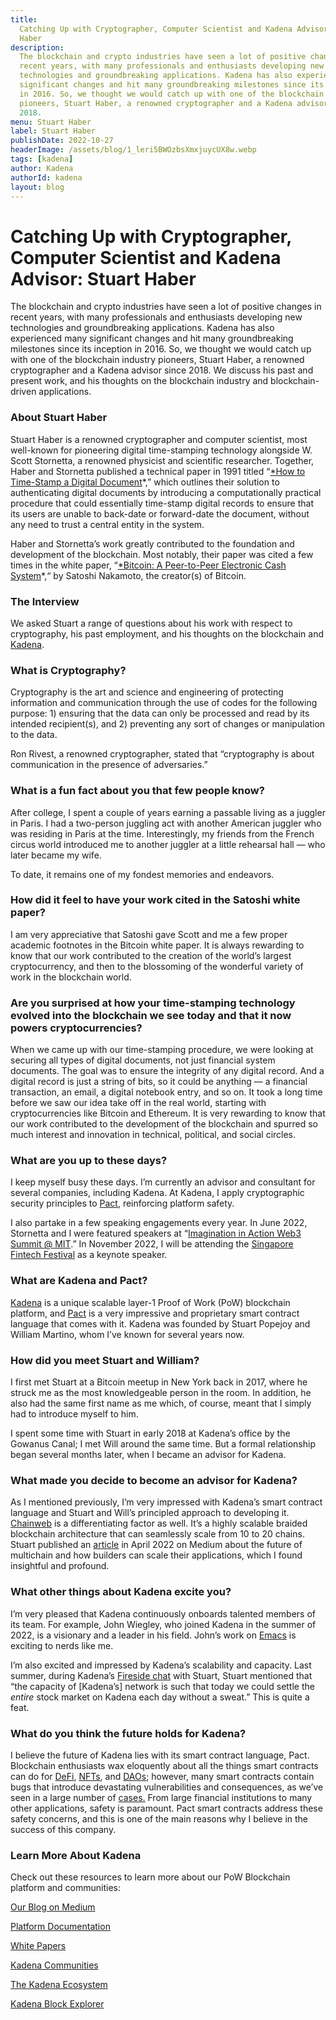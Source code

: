 ```yaml
---
title:
  Catching Up with Cryptographer, Computer Scientist and Kadena Advisor Stuart
  Haber
description:
  The blockchain and crypto industries have seen a lot of positive changes in
  recent years, with many professionals and enthusiasts developing new
  technologies and groundbreaking applications. Kadena has also experienced many
  significant changes and hit many groundbreaking milestones since its inception
  in 2016. So, we thought we would catch up with one of the blockchain industry
  pioneers, Stuart Haber, a renowned cryptographer and a Kadena advisor since
  2018.
menu: Stuart Haber
label: Stuart Haber
publishDate: 2022-10-27
headerImage: /assets/blog/1_leri5BWOzbsXmxjuycUX8w.webp
tags: [kadena]
author: Kadena
authorId: kadena
layout: blog
---
```


# Catching Up with Cryptographer, Computer Scientist and Kadena Advisor: Stuart Haber

The blockchain and crypto industries have seen a lot of positive changes in
recent years, with many professionals and enthusiasts developing new
technologies and groundbreaking applications. Kadena has also experienced many
significant changes and hit many groundbreaking milestones since its inception
in 2016. So, we thought we would catch up with one of the blockchain industry
pioneers, Stuart Haber, a renowned cryptographer and a Kadena advisor
since 2018. We discuss his past and present work, and his thoughts on the
blockchain industry and blockchain-driven applications.

### About Stuart Haber

Stuart Haber is a renowned cryptographer and computer scientist, most well-known
for pioneering digital time-stamping technology alongside W. Scott Stornetta, a
renowned physicist and scientific researcher. Together, Haber and Stornetta
published a technical paper in 1991 titled
“[\*How to Time-Stamp a Digital Document](https://link.springer.com/article/10.1007/BF00196791)\*,”
which outlines their solution to authenticating digital documents by introducing
a computationally practical procedure that could essentially time-stamp digital
records to ensure that its users are unable to back-date or forward-date the
document, without any need to trust a central entity in the system.

Haber and Stornetta’s work greatly contributed to the foundation and development
of the blockchain. Most notably, their paper was cited a few times in the white
paper,
“[\*Bitcoin: A Peer-to-Peer Electronic Cash System](https://bitcoin.org/en/bitcoin-paper)\*,“
by Satoshi Nakamoto, the creator(s) of Bitcoin.

### The Interview

We asked Stuart a range of questions about his work with respect to
cryptography, his past employment, and his thoughts on the blockchain and
[Kadena](https://kadena.io/).

### What is Cryptography?

Cryptography is the art and science and engineering of protecting information
and communication through the use of codes for the following purpose: 1)
ensuring that the data can only be processed and read by its intended
recipient(s), and 2) preventing any sort of changes or manipulation to the data.

Ron Rivest, a renowned cryptographer, stated that “cryptography is about
communication in the presence of adversaries.”

### What is a fun fact about you that few people know?

After college, I spent a couple of years earning a passable living as a juggler
in Paris. I had a two-person juggling act with another American juggler who was
residing in Paris at the time. Interestingly, my friends from the French circus
world introduced me to another juggler at a little rehearsal hall — who later
became my wife.

To date, it remains one of my fondest memories and endeavors.

### How did it feel to have your work cited in the Satoshi white paper?

I am very appreciative that Satoshi gave Scott and me a few proper academic
footnotes in the Bitcoin white paper. It is always rewarding to know that our
work contributed to the creation of the world’s largest cryptocurrency, and then
to the blossoming of the wonderful variety of work in the blockchain world.

### Are you surprised at how your time-stamping technology evolved into the blockchain we see today and that it now powers cryptocurrencies?

When we came up with our time-stamping procedure, we were looking at securing
all types of digital documents, not just financial system documents. The goal
was to ensure the integrity of any digital record. And a digital record is just
a string of bits, so it could be anything — a financial transaction, an email, a
digital notebook entry, and so on. It took a long time before we saw our idea
take off in the real world, starting with cryptocurrencies like Bitcoin and
Ethereum. It is very rewarding to know that our work contributed to the
development of the blockchain and spurred so much interest and innovation in
technical, political, and social circles.

### What are you up to these days?

I keep myself busy these days. I’m currently an advisor and consultant for
several companies, including Kadena. At Kadena, I apply cryptographic security
principles to
[Pact](/kadena/whitepapers#pact-kadenas-smart-contract-languageh-2100814099),
reinforcing platform safety.

I also partake in a few speaking engagements every year. In June 2022, Stornetta
and I were featured speakers at
“[Imagination in Action Web3 Summit @ MIT](https://connection.mit.edu/imagination-action-web3-summit-mit).”
In November 2022, I will be attending the
[Singapore Fintech Festival](https://www.fintechfestival.sg) as a keynote
speaker.

### What are Kadena and Pact?

[Kadena](https://kadena.io/about/) is a unique scalable layer-1 Proof of Work
(PoW) blockchain platform, and [Pact](/build/pact) is a very impressive and
proprietary smart contract language that comes with it. Kadena was founded by
Stuart Popejoy and William Martino, whom I’ve known for several years now.

### How did you meet Stuart and William?

I first met Stuart at a Bitcoin meetup in New York back in 2017, where he struck
me as the most knowledgeable person in the room. In addition, he also had the
same first name as me which, of course, meant that I simply had to introduce
myself to him.

I spent some time with Stuart in early 2018 at Kadena’s office by the Gowanus
Canal; I met Will around the same time. But a formal relationship began several
months later, when I became an advisor for Kadena.

### What made you decide to become an advisor for Kadena?

As I mentioned previously, I’m very impressed with Kadena’s smart contract
language and Stuart and Will’s principled approach to developing it.
[Chainweb](/kadena/whitepapers) is a differentiating factor as well. It’s a
highly scalable braided blockchain architecture that can seamlessly scale from
10 to 20 chains. Stuart published an
[article](./the-future-of-multichain-2022-04-19) in April 2022 on Medium about
the future of multichain and how builders can scale their applications, which I
found insightful and profound.

### What other things about Kadena excite you?

I’m very pleased that Kadena continuously onboards talented members of its team.
For example, John Wiegley, who joined Kadena in the summer of 2022, is a
visionary and a leader in his field. John’s work on
[Emacs](https://en.wikipedia.org/wiki/Emacs) is exciting to nerds like me.

I’m also excited and impressed by Kadena’s scalability and capacity. Last
summer, during Kadena’s [Fireside chat](https://youtu.be/ELjp1gclsTU) with
Stuart, Stuart mentioned that “the capacity of [Kadena’s] network is such that
today we could settle the _entire_ stock market on Kadena each day without a
sweat.” This is quite a feat.

### What do you think the future holds for Kadena?

I believe the future of Kadena lies with its smart contract language, Pact.
Blockchain enthusiasts wax eloquently about all the things smart contracts can
do for [DeFi](https://www.coinbase.com/learn/crypto-basics/what-is-defi),
[NFTs](https://kadenacommunity.medium.com/kadena-nfts-the-future-is-poly-fungible-6fa14c40e879#:~:text=Kadena%20NFT's%20are%20tokens%20on,the%20only%20game%20in%20town.),
and
[DAOs](/blogchain/2021/kadena-dao-meaningful-initiatives-driven-by-the-voice-of-the-community-2021-07-14);
however, many smart contracts contain bugs that introduce devastating
vulnerabilities and consequences, as we’ve seen in a large number of
[cases.](https://savedby.kadena.network/) From large financial institutions to
many other applications, safety is paramount. Pact smart contracts address these
safety concerns, and this is one of the main reasons why I believe in the
success of this company.

### Learn More About Kadena

Check out these resources to learn more about our PoW Blockchain platform and
communities:

[Our Blog on Medium](/blogchain)

[Platform Documentation](/)

[White Papers](/kadena/whitepapers)

[Kadena Communities](https://kadena.io/community/)

[The Kadena Ecosystem](https://kadena.io/ecosystem/)

[Kadena Block Explorer](https://explorer.chainweb.com)
